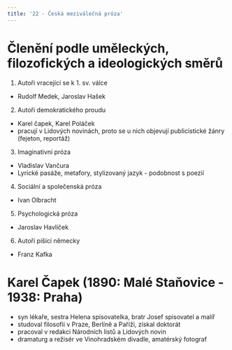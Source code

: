 ```yaml
---
title: '22 - Česká meziválečná próza'
---
```


# Členění podle uměleckých, filozofických a ideologických směrů

1. Autoři vracející se k 1. sv. válce
- Rudolf Medek, Jaroslav Hašek

2. Autoři demokratického proudu
- Karel čapek, Karel Poláček
- pracují v Lidových novinách, proto se u nich objevují publicistické žánry (fejeton, reportáž)

3. Imaginativní próza
- Vladislav Vančura
- Lyrické pasáže, metafory, stylizovaný jazyk - podobnost s poezií

4. Sociální a společenská próza
- Ivan Olbracht

5. Psychologická próza
- Jaroslav Havlíček

6. Autoři píšící německy
- Franz Kafka

# Karel Čapek (1890: Malé Staňovice - 1938: Praha)
- syn lékaře, sestra Helena spisovatelka, bratr Josef spisovatel a malíř
- studoval filosofii v Praze, Berlíně a Paříži, získal doktorát
- pracoval v redakci Národních listů a Lidových novin
- dramaturg a režisér ve Vinohradském divadle, amatérský fotograf